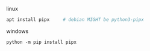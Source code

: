 linux
```sh
apt install pipx     # debian MIGHT be python3-pipx
```

windows
```
python -m pip install pipx
```